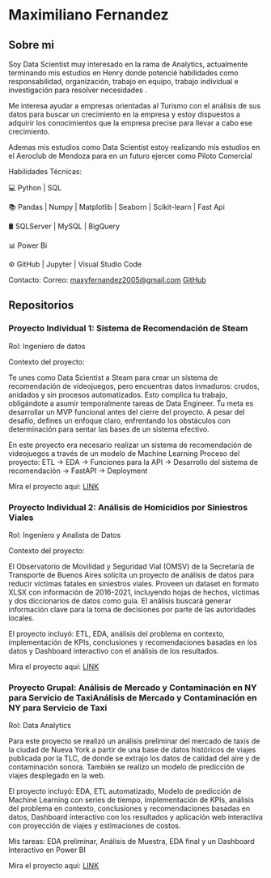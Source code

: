 # Maximiliano Fernandez

## Sobre mi

 Soy Data Scientist muy interesado en la rama de Analytics, actualmente terminando mis estudios en Henry donde potencié habilidades como responsabilidad, organización, trabajo en equipo, trabajo individual e investigación para resolver necesidades .

Me interesa ayudar a empresas orientadas al Turismo con el análisis de sus datos para buscar un crecimiento en la empresa y estoy dispuestos a adquirir los conocimientos que la empresa precise para llevar a cabo ese crecimiento.

Ademas mis estudios como Data Scientist estoy realizando mis estudios en el Aeroclub de Mendoza para en un futuro ejercer como Piloto Comercial 

Habilidades Técnicas:

💻 Python | SQL

📚 Pandas | Numpy | Matplotlib | Seaborn | Scikit-learn | Fast Api

🛢 SQLServer | MySQL | BigQuery

📊 Power Bi

⚙️ GitHub | Jupyter | Visual Studio Code

Contacto:
Correo: maxyfernandez2005@gmail.com
[GitHub](https://www.linkedin.com/in/maximiliano-fernandez2005/)

## Repositorios

### Proyecto Individual 1: Sistema de Recomendación de Steam

Rol: Ingeniero de datos

Contexto del proyecto:

Te unes como Data Scientist a Steam para crear un sistema de recomendación de videojuegos, pero encuentras datos inmaduros: crudos, anidados y sin procesos automatizados. Esto complica tu trabajo, obligándote a asumir temporalmente tareas de Data Engineer. Tu meta es desarrollar un MVP funcional antes del cierre del proyecto. A pesar del desafío, defines un enfoque claro, enfrentando los obstáculos con determinación para sentar las bases de un sistema efectivo.


En este proyecto era necesario realizar un sistema de recomendación de videojuegos a través de un modelo de Machine Learning
Proceso del proyecto: ETL -> EDA -> Funciones para la API -> Desarrollo del sistema de recomendación -> FastAPI -> Deployment

Mira el proyecto aquí: [LINK](https://github.com/MAXIFERNANDEZZ/Proyecto-1)

### Proyecto Individual 2: Análisis de Homicidios por Siniestros Viales

Rol: Ingeniero y Analista de Datos

Contexto del proyecto:

El Observatorio de Movilidad y Seguridad Vial (OMSV) de la Secretaría de Transporte de Buenos Aires solicita un proyecto de análisis de datos para reducir víctimas fatales en siniestros viales. Proveen un dataset en formato XLSX con información de 2016-2021, incluyendo hojas de hechos, víctimas y dos diccionarios de datos como guía. El análisis buscará generar información clave para la toma de decisiones por parte de las autoridades locales.

El proyecto incluyó: ETL, EDA, análisis del problema en contexto, implementación de KPIs, conclusiones y recomendaciones basadas en los datos y Dashboard interactivo con el análisis de los resultados.

Mira el proyecto aquí: [LINK](https://github.com/MAXIFERNANDEZZ/Proyecto-2)


### Proyecto Grupal: Análisis de Mercado y Contaminación en NY para Servicio de TaxiAnálisis de Mercado y Contaminación en NY para Servicio de Taxi

Rol: Data Analytics

Para este proyecto se realizó un análisis preliminar del mercado de taxis de la ciudad de Nueva York a partir de una base de datos históricos de viajes publicada por la TLC, de donde se extrajo los datos de calidad del aire y de contaminación sonora. También se realizo un modelo de predicción de viajes desplegado en la web.

El proyecto incluyó: EDA, ETL automatizado, Modelo de predicción de Machine Learning con series de tiempo, implementación de KPIs, análisis del problema en contexto, conclusiones y recomendaciones basadas en datos, Dashboard interactivo con los resultados y aplicación web interactiva con proyección de viajes y estimaciones de costos.

Mis tareas: EDA preliminar, Análisis de Muestra, EDA final y un Dashboard Interactivo en Power BI

Mira el proyecto aquí: [LINK](https://github.com/Rizo12G/Proyecto_final_henry)



